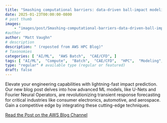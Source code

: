 ```yaml
---
title: "Smashing computational barriers: data-driven ball-impact modeling on AWS"
date: 2025-01-23T00:00:00-0800
# post thumb
images:
    - "images/post/Smashing-computational-barriers-data-driven-ball-impact-modeling-on-AWS-1120x630.png"
#author
author: "Matt Vaughn"
# description
description: " (reposted from AWS HPC Blog)"
# Taxonomies
categories: [ "AI/ML",  "AWS Batch",  "CAE/CFD", ]
tags: [ "AI/ML",  "Compute",  "Batch",  "CAE/CFD",  "HPC",  "Modeling",  "hpcblog", ]
type: "regular" # available type (regular or featured)
draft: false
---
```


Elevate your engineering capabilities with lightning-fast impact prediction. Our new blog post delves into how advanced ML models, like U-Nets and Fourier Neural Operators, are revolutionizing transient response forecasting for critical industries like consumer electronics, automotive, and aerospace. Gain a competitive edge by integrating these cutting-edge techniques.

<a href="https://aws.amazon.com/blogs/hpc/smashing-computational-barriers-data-driven-ball-impact-modeling-on-aws/" class="btn btn-primary btn-lg active" role="button" aria-pressed="true" style="margin-top: 8px;">Read the Post on the AWS Blog Channel</a>